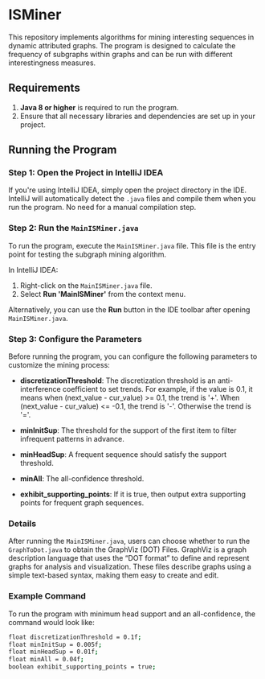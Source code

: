 # ISMiner

This repository implements algorithms for mining interesting sequences in dynamic attributed graphs. The program is designed to calculate the frequency of subgraphs within graphs and can be run with different interestingness measures.

## Requirements

1. **Java 8 or higher** is required to run the program.
2. Ensure that all necessary libraries and dependencies are set up in your project.

## Running the Program

### Step 1: Open the Project in IntelliJ IDEA

If you're using IntelliJ IDEA, simply open the project directory in the IDE. IntelliJ will automatically detect the `.java` files and compile them when you run the program. No need for a manual compilation step.

### Step 2: Run the `MainISMiner.java`

To run the program, execute the `MainISMiner.java` file. This file is the entry point for testing the subgraph mining algorithm.

In IntelliJ IDEA:
1. Right-click on the `MainISMiner.java` file.
2. Select **Run 'MainISMiner'** from the context menu.

Alternatively, you can use the **Run** button in the IDE toolbar after opening `MainISMiner.java`.

### Step 3: Configure the Parameters

Before running the program, you can configure the following parameters to customize the mining process:

- **discretizationThreshold**: The discretization threshold is an anti-interference coefficient to set trends. For example, if the value is 0.1, it means when (next_value - cur_value) >= 0.1, the trend is '+'. When (next_value - cur_value) <= -0.1, the trend is '-'. Otherwise the trend is '='.
  
- **minInitSup**: The threshold for the support of the first item to filter infrequent patterns in advance.

- **minHeadSup**: A frequent sequence should satisfy the support threshold.

- **minAll**: The all-confidence threshold.

- **exhibit_supporting_points**: If it is true, then output extra supporting points for frequent graph sequences.

### Details
After running the `MainISMiner.java`, users can choose whether to run the `GraphToDot.java` to obtain the GraphViz (DOT) Files. GraphViz is a graph description language that uses the “DOT format” to define and represent graphs for analysis and visualization. These files describe graphs using a simple text-based syntax, making them easy to create and edit.

### Example Command

To run the program with minimum head support and an all-confidence, the command would look like:

```bash
float discretizationThreshold = 0.1f;
float minInitSup = 0.005f; 
float minHeadSup = 0.01f;  
float minAll = 0.04f;  
boolean exhibit_supporting_points = true;


